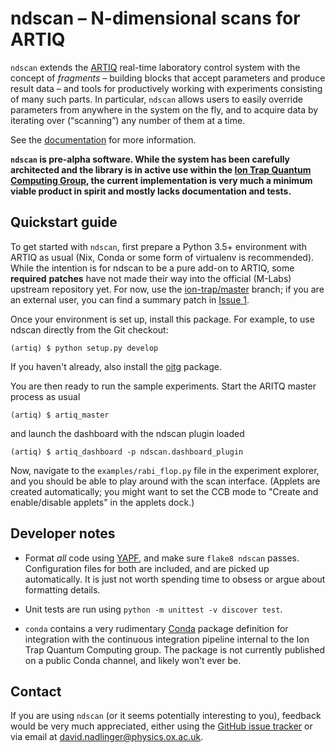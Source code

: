 ndscan – N-dimensional scans for ARTIQ
======================================

`ndscan` extends the [ARTIQ](https://github.com/m-labs/artiq) real-time
laboratory control system with the concept of _fragments_ – building blocks that
accept parameters and produce result data – and tools for productively working
with experiments consisting of many such parts. In particular, `ndscan` allows
users to easily override parameters from anywhere in the system on the fly, and
to acquire data by iterating over (“scanning”) any number of them at a time.

See the [documentation](https://oxfordiontrapgroup.github.io/ndscan) for more
information. 

**`ndscan` is pre-alpha software. While the system has been carefully
architected and the library is in active use within the
[Ion Trap Quantum Computing Group](https://www.physics.ox.ac.uk/research/ion-trap-quantum-computing-group),
the current implementation is very much a minimum viable product in spirit
and mostly lacks documentation and tests.**


Quickstart guide
----------------

To get started with `ndscan`, first prepare a Python 3.5+ environment with
ARTIQ as usual (Nix, Conda or some form of virtualenv is recommended). While
the intention is for ndscan to be a pure add-on to ARTIQ, some **required**
**patches** have not made their way into the official (M-Labs) upstream
repository yet. For now, use the
[ion-trap/master](http://gitlab.physics.ox.ac.uk/ion-trap/artiq/) 
branch; if you are an external user, you can find a summary patch in
[Issue 1](https://github.com/OxfordIonTrapGroup/ndscan/issues/1#issuecomment-667569040).

Once your environment is set up, install this package. For example, to use
ndscan directly from the Git checkout:

    (artiq) $ python setup.py develop

If you haven't already, also install the
[oitg](http://github.com/OxfordIonTrapGroup/oitg) package.

You are then ready to run the sample experiments. Start the ARITQ master
process as usual

    (artiq) $ artiq_master

and launch the dashboard with the ndscan plugin loaded

    (artiq) $ artiq_dashboard -p ndscan.dashboard_plugin

Now, navigate to the `examples/rabi_flop.py` file in the experiment explorer,
and you should be able to play around with the scan interface. (Applets are
created automatically; you might want to set the CCB mode to "Create and
enable/disable applets" in the applets dock.)


Developer notes
---------------

 - Format _all_ code using [YAPF](https://github.com/google/yapf), and make
   sure `flake8 ndscan` passes. Configuration files for both are included, and
   are picked up automatically. It is just not worth spending time to obsess
   or argue about formatting details.

 - Unit tests are run using `python -m unittest -v discover test`.

 - `conda` contains a very rudimentary [Conda](https://conda.io/en/latest/)
   package definition for integration with the continuous integration pipeline
   internal to the Ion Trap Quantum Computing group. The package is not 
   currently published on a public Conda channel, and likely won't ever be.


Contact
-------

If you are using `ndscan` (or it seems potentially interesting to you), feedback
would be very much appreciated, either using the
[GitHub issue tracker](https://github.com/OxfordIonTrapGroup/ndscan/issues)
or via email at david.nadlinger@physics.ox.ac.uk.
